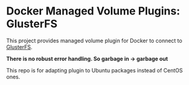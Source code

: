 Docker Managed Volume Plugins: GlusterFS
=============================

This project provides managed volume plugin for Docker to connect to [GlusterFS](https://github.com/dmitriysafronov/docker-volume-plugins/tree/master/glusterfs-volume-plugin).

**There is no robust error handling.  So garbage in -> garbage out**

This repo is for adapting plugin to Ubuntu packages instead of CentOS ones.
